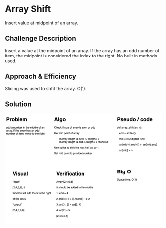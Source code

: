 # Array Shift

Insert value at midpoint of an array.

## Challenge Description

Insert a value at the midpoint of an array. If the array has an odd number of item, the midpoint is considered the index to the right. No built in methods used.

## Approach & Efficiency

Slicing was used to shfit the array. O(1).

## Solution

![Whiteboard Image](../../assets/array-shift.jpg)
